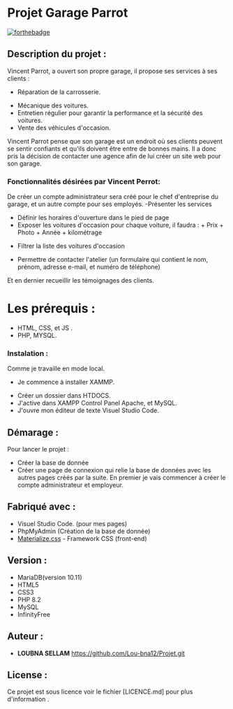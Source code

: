 # Projet Garage Parrot 

[![forthebadge](https://forthebadge.com/images/badges/built-with-love.svg)](https://forthebadge.com)

## Description du projet : 

Vincent Parrot, a ouvert son propre garage, il propose ses services à ses clients :

- Réparation de la carrosserie.
* Mécanique des voitures.
* Entretien régulier pour garantir la performance et la sécurité des voitures.
* Vente des véhicules d'occasion.
  
Vincent Parrot pense que son garage est un endroit où ses clients peuvent se sentir confiants et qu'ils doivent être entre de bonnes mains. Il a donc pris la décision de contacter une agence afin de lui créer un site web pour son garage.

### Fonctionnalités désirées par Vincent Perrot: 
De créer un compte administrateur sera créé pour le chef d'entreprise du garage, et un autre compte pour ses employés.
-Présenter les services
* Définir les horaires d'ouverture dans le pied de page
* Exposer les voitures d'occasion pour chaque voiture, il faudra : 
      + Prix 
      + Photo 
      + Année 
      + kilométrage 
  
- Filtrer la liste des voitures d'occasion 
* Permettre de contacter l'atelier (un formulaire qui contient le nom, prénom, adresse e-mail, et numéro de téléphone)

Et en dernier recueillir les témoignages des clients.


# Les prérequis : 
- HTML, CSS, et JS . 
- PHP, MYSQL. 

### Instalation : 
Comme je travaille en mode local.
- Je commence à installer XAMMP.
* Créer un dossier dans HTDOCS.
* J'active dans XAMPP Control Panel Apache, et MySQL. 
* J'ouvre mon éditeur de texte Visuel Studio Code. 

## Démarage : 
Pour lancer le projet : 
- Créer la base de donnée 
- Créer une page de connexion qui relie la base de données avec les autres pages créés par la suite.
  En premier je vais commencer à créer le compte administrateur et employeur.

## Fabriqué avec : 
- Visuel Studio Code. (pour mes pages)
- PhpMyAdmin (Création de la base de donnée) 
- [Materialize.css](http://materializecss.com) - Framework CSS (front-end) 


## Version :
- MariaDB(version 10.11) 
- HTML5
- CSS3
- PHP 8.2 
- MySQL
- InfinityFree
 

## Auteur : 
* **LOUBNA SELLAM** https://github.com/Lou-bna12/Projet.git

## License : 
Ce projet est sous licence voir le fichier [LICENCE.md] pour plus d'information . 
